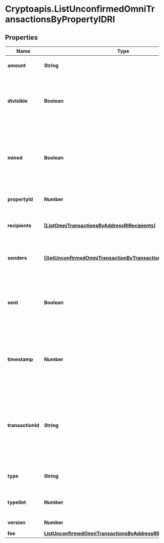 # Cryptoapis.ListUnconfirmedOmniTransactionsByPropertyIDRI

## Properties

Name | Type | Description | Notes
------------ | ------------- | ------------- | -------------
**amount** | **String** | Defines the amount of the sent tokens. | 
**divisible** | **Boolean** | Defines whether the attribute can be divisible or not, as boolean. E.g., if it is \&quot;true\&quot;, the attribute is divisible. | 
**mined** | **Boolean** | Defines whether the transaction has been mined or not, as boolean. E.g. if set to \&quot;true\&quot;, it means the transaction is mined. | 
**propertyId** | **Number** | Represents the identifier of the tokens to send. | 
**recipients** | [**[ListOmniTransactionsByAddressRIRecipients]**](ListOmniTransactionsByAddressRIRecipients.md) | Represents an object of addresses that receive the transactions. | 
**senders** | [**[GetUnconfirmedOmniTransactionByTransactionIDTxidRISenders]**](GetUnconfirmedOmniTransactionByTransactionIDTxidRISenders.md) | Represents an object of addresses that provide the funds. | 
**sent** | **Boolean** | Defines whether the transaction has been sent or not, as boolean. E.g. if set to \&quot;true\&quot;, it means the transaction is sent. | 
**timestamp** | **Number** | Defines the exact date/time in Unix Timestamp when this transaction was mined, confirmed or first seen in Mempool, if it is unconfirmed. | 
**transactionId** | **String** | Represents the unique identifier of a transaction, i.e. it could be &#x60;transactionId&#x60; in UTXO-based protocols like Bitcoin, and transaction &#x60;hash&#x60; in Ethereum blockchain. | 
**type** | **String** | Defines the type of the transaction as a string. | 
**typeIint** | **Number** | Defines the type of the transaction as a number. | 
**version** | **Number** | Defines the specific version. | 
**fee** | [**ListUnconfirmedOmniTransactionsByAddressRIFee**](ListUnconfirmedOmniTransactionsByAddressRIFee.md) |  | 


